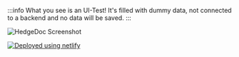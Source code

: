 :::info
What you see is an UI-Test! It's filled with dummy data, not connected to a backend and no data will be saved.
:::

![HedgeDoc Screenshot](public/screenshot.png)

[![Deployed using netlify](https://www.netlify.com/img/global/badges/netlify-color-accent.svg)](https://www.netlify.com)
